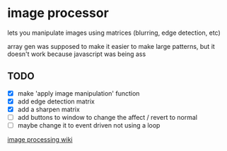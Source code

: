 # image processor
lets you manipulate images using matrices (blurring, edge detection, etc)   

array gen was supposed to make it easier to make large patterns, but it doesn't work because javascript was being ass

## TODO
 - [x] make 'apply image manipulation' function  
 - [x] add edge detection matrix
 - [x] add a sharpen matrix
 - [ ] add buttons to window to change the affect / revert to normal
 - [ ] maybe change it to event driven not using a loop

[image processing wiki](https://en.wikipedia.org/wiki/Kernel_(image_processing))